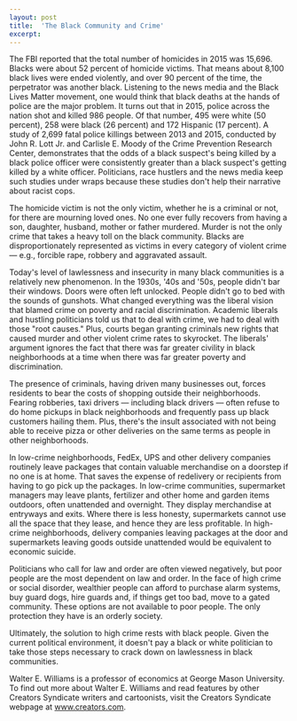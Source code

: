 ```yaml
---
layout: post
title:  'The Black Community and Crime'
excerpt:
---
```




The FBI reported that the total number of homicides in 2015 was 15,696. Blacks were about 52 percent of homicide victims. That means about 8,100 black lives were ended violently, and over 90 percent of the time, the perpetrator was another black. Listening to the news media and the Black Lives Matter movement, one would think that black deaths at the hands of police are the major problem. It turns out that in 2015, police across the nation shot and killed 986 people. Of that number, 495 were white (50 percent), 258 were black (26 percent) and 172 Hispanic (17 percent). A study of 2,699 fatal police killings between 2013 and 2015, conducted by John R. Lott Jr. and Carlisle E. Moody of the Crime Prevention Research Center, demonstrates that the odds of a black suspect's being killed by a black police officer were consistently greater than a black suspect's getting killed by a white officer. Politicians, race hustlers and the news media keep such studies under wraps because these studies don't help their narrative about racist cops.

The homicide victim is not the only victim, whether he is a criminal or not, for there are mourning loved ones. No one ever fully recovers from having a son, daughter, husband, mother or father murdered. Murder is not the only crime that takes a heavy toll on the black community. Blacks are disproportionately represented as victims in every category of violent crime — e.g., forcible rape, robbery and aggravated assault.

Today's level of lawlessness and insecurity in many black communities is a relatively new phenomenon. In the 1930s, '40s and '50s, people didn't bar their windows. Doors were often left unlocked. People didn't go to bed with the sounds of gunshots. What changed everything was the liberal vision that blamed crime on poverty and racial discrimination. Academic liberals and hustling politicians told us that to deal with crime, we had to deal with those "root causes." Plus, courts began granting criminals new rights that caused murder and other violent crime rates to skyrocket. The liberals' argument ignores the fact that there was far greater civility in black neighborhoods at a time when there was far greater poverty and discrimination.

The presence of criminals, having driven many businesses out, forces residents to bear the costs of shopping outside their neighborhoods. Fearing robberies, taxi drivers — including black drivers — often refuse to do home pickups in black neighborhoods and frequently pass up black customers hailing them. Plus, there's the insult associated with not being able to receive pizza or other deliveries on the same terms as people in other neighborhoods.

In low-crime neighborhoods, FedEx, UPS and other delivery companies routinely leave packages that contain valuable merchandise on a doorstep if no one is at home. That saves the expense of redelivery or recipients from having to go pick up the packages. In low-crime communities, supermarket managers may leave plants, fertilizer and other home and garden items outdoors, often unattended and overnight. They display merchandise at entryways and exits. Where there is less honesty, supermarkets cannot use all the space that they lease, and hence they are less profitable. In high-crime neighborhoods, delivery companies leaving packages at the door and supermarkets leaving goods outside unattended would be equivalent to economic suicide.



Politicians who call for law and order are often viewed negatively, but poor people are the most dependent on law and order. In the face of high crime or social disorder, wealthier people can afford to purchase alarm systems, buy guard dogs, hire guards and, if things get too bad, move to a gated community. These options are not available to poor people. The only protection they have is an orderly society.

Ultimately, the solution to high crime rests with black people. Given the current political environment, it doesn't pay a black or white politician to take those steps necessary to crack down on lawlessness in black communities.

Walter E. Williams is a professor of economics at George Mason University. To find out more about Walter E. Williams and read features by other Creators Syndicate writers and cartoonists, visit the Creators Syndicate webpage at www.creators.com.
